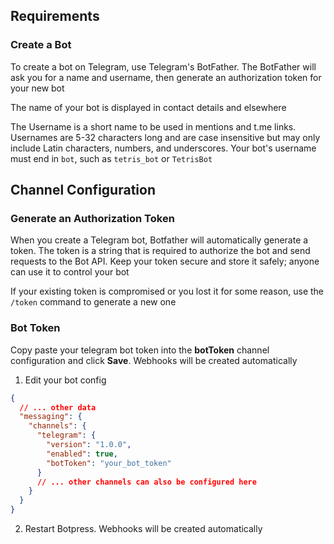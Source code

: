 ## Requirements

### Create a Bot

To create a bot on Telegram, use Telegram's BotFather. The BotFather will ask you for a name and username, then generate an authorization token for your new bot

The name of your bot is displayed in contact details and elsewhere

The Username is a short name to be used in mentions and t.me links. Usernames are 5-32 characters long and are case insensitive but may only include Latin characters, numbers, and underscores. Your bot's username must end in `bot`, such as `tetris_bot` or `TetrisBot`

## Channel Configuration

### Generate an Authorization Token

When you create a Telegram bot, Botfather will automatically generate a token. The token is a string that is required to authorize the bot and send requests to the Bot API. Keep your token secure and store it safely; anyone can use it to control your bot

If your existing token is compromised or you lost it for some reason, use the `/token` command to generate a new one

### Bot Token

Copy paste your telegram bot token into the **botToken** channel configuration and click **Save**. Webhooks will be created automatically

1. Edit your bot config

```json
{
  // ... other data
  "messaging": {
    "channels": {
      "telegram": {
        "version": "1.0.0",
        "enabled": true,
        "botToken": "your_bot_token"
      }
      // ... other channels can also be configured here
    }
  }
}
```

2. Restart Botpress. Webhooks will be created automatically
